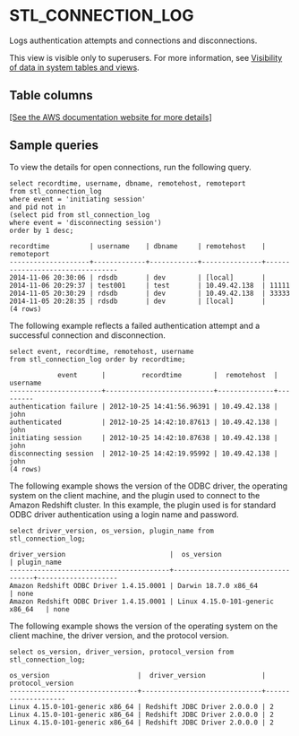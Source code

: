 # STL\_CONNECTION\_LOG<a name="r_STL_CONNECTION_LOG"></a>

Logs authentication attempts and connections and disconnections\.

This view is visible only to superusers\. For more information, see [Visibility of data in system tables and views](c_visibility-of-data.md)\.

## Table columns<a name="r_STL_CONNECTION_LOG-table-columns2"></a>

[\[See the AWS documentation website for more details\]](http://docs.aws.amazon.com/redshift/latest/dg/r_STL_CONNECTION_LOG.html)

## Sample queries<a name="r_STL_CONNECTION_LOG-sample-queries2"></a>

To view the details for open connections, run the following query\.

```
select recordtime, username, dbname, remotehost, remoteport
from stl_connection_log
where event = 'initiating session'
and pid not in 
(select pid from stl_connection_log
where event = 'disconnecting session')
order by 1 desc;

recordtime          | username    | dbname     | remotehost    | remoteport                      
--------------------+-------------+------------+---------------+---------------------------------
2014-11-06 20:30:06 | rdsdb       | dev        | [local]       |                            
2014-11-06 20:29:37 | test001     | test       | 10.49.42.138  | 11111                           
2014-11-05 20:30:29 | rdsdb       | dev        | 10.49.42.138  | 33333                                                 
2014-11-05 20:28:35 | rdsdb       | dev        | [local]       |  
(4 rows)
```

The following example reflects a failed authentication attempt and a successful connection and disconnection\. 

```
select event, recordtime, remotehost, username
from stl_connection_log order by recordtime;            

            event      |         recordtime        |  remotehost  | username                      
-----------------------+---------------------------+--------------+---------
authentication failure | 2012-10-25 14:41:56.96391 | 10.49.42.138 | john                                              
authenticated          | 2012-10-25 14:42:10.87613 | 10.49.42.138 | john                                              
initiating session     | 2012-10-25 14:42:10.87638 | 10.49.42.138 | john                                              
disconnecting session  | 2012-10-25 14:42:19.95992 | 10.49.42.138 | john                                              
(4 rows)
```

The following example shows the version of the ODBC driver, the operating system on the client machine, and the plugin used to connect to the Amazon Redshift cluster\. In this example, the plugin used is for standard ODBC driver authentication using a login name and password\.

```
select driver_version, os_version, plugin_name from stl_connection_log;
                
driver_version                          |  os_version                       | plugin_name
----------------------------------------+-----------------------------------+--------------------
Amazon Redshift ODBC Driver 1.4.15.0001 | Darwin 18.7.0 x86_64              | none
Amazon Redshift ODBC Driver 1.4.15.0001 | Linux 4.15.0-101-generic x86_64   | none
```

The following example shows the version of the operating system on the client machine, the driver version, and the protocol version\.

```
select os_version, driver_version, protocol_version from stl_connection_log;
                
os_version                      |  driver_version              | protocol_version
--------------------------------+------------------------------+--------------------
Linux 4.15.0-101-generic x86_64 | Redshift JDBC Driver 2.0.0.0 | 2
Linux 4.15.0-101-generic x86_64 | Redshift JDBC Driver 2.0.0.0 | 2 
Linux 4.15.0-101-generic x86_64 | Redshift JDBC Driver 2.0.0.0 | 2
```